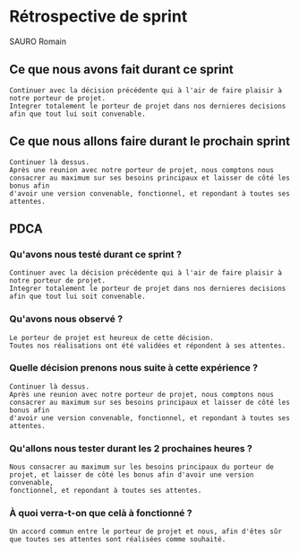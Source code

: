 # Rétrospective de sprint

SAURO Romain

## Ce que nous avons fait durant ce sprint
	Continuer avec la décision précédente qui à l'air de faire plaisir à notre porteur de projet.
    Integrer totalement le porteur de projet dans nos dernieres decisions afin que tout lui soit convenable.


## Ce que nous allons faire durant le prochain sprint
	Continuer là dessus.
	Après une reunion avec notre porteur de projet, nous comptons nous consacrer au maximum sur ses besoins principaux et laisser de côté les bonus afin
	d'avoir une version convenable, fonctionnel, et repondant à toutes ses attentes.

## PDCA 
### Qu'avons nous testé durant ce sprint ?
	Continuer avec la décision précédente qui à l'air de faire plaisir à notre porteur de projet.
    Integrer totalement le porteur de projet dans nos dernieres decisions afin que tout lui soit convenable.

### Qu'avons nous observé ?
	Le porteur de projet est heureux de cette décision.
	Toutes nos réalisations ont été validées et répondent à ses attentes.

### Quelle décision prenons nous suite à cette expérience ?
	Continuer là dessus.
	Après une reunion avec notre porteur de projet, nous comptons nous consacrer au maximum sur ses besoins principaux et laisser de côté les bonus afin
	d'avoir une version convenable, fonctionnel, et repondant à toutes ses attentes.

### Qu'allons nous tester durant les 2 prochaines heures ?
	Nous consacrer au maximum sur les besoins principaux du porteur de projet, et laisser de côté les bonus afin d'avoir une version convenable, 
	fonctionnel, et repondant à toutes ses attentes.

### À quoi verra-t-on que celà à fonctionné ?
	Un accord commun entre le porteur de projet et nous, afin d'êtes sûr que toutes ses attentes sont réalisées comme souhaité.